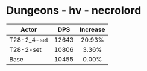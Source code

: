 # Dungeons - hv - necrolord
| Actor | DPS | Increase |
|---|:---:|:---:|
|T28-2_4-set|12643|20.93%|
|T28-2-set|10806|3.36%|
|Base|10455|0.00%|
